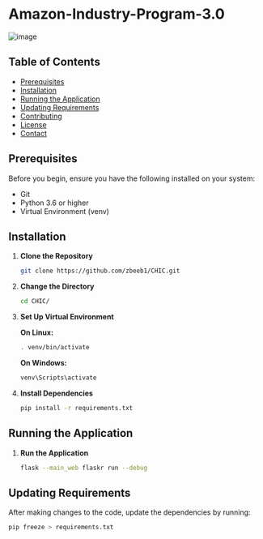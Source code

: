 # Amazon-Industry-Program-3.0  
![image](https://github.com/zbeeb1/CHIC/assets/134772110/cd51daf4-080b-45d9-9485-2bd496250c7c)



## Table of Contents
- [Prerequisites](#prerequisites)
- [Installation](#installation)
- [Running the Application](#running-the-application)
- [Updating Requirements](#updating-requirements)
- [Contributing](#contributing)
- [License](#license)
- [Contact](#contact)

## Prerequisites
Before you begin, ensure you have the following installed on your system:
- Git
- Python 3.6 or higher
- Virtual Environment (venv)

## Installation

1. **Clone the Repository**
    ```bash
    git clone https://github.com/zbeeb1/CHIC.git
    ```

2. **Change the Directory**
    ```bash
    cd CHIC/
    ```

3. **Set Up Virtual Environment**

    **On Linux:**
    ```bash
    . venv/bin/activate
    ```
    
    **On Windows:**
    ```bash
    venv\Scripts\activate
    ```

4. **Install Dependencies**
    ```bash
    pip install -r requirements.txt
    ```

## Running the Application

1. **Run the Application**
    ```bash
    flask --main_web flaskr run --debug
    ```

## Updating Requirements

After making changes to the code, update the dependencies by running:
```bash
pip freeze > requirements.txt
